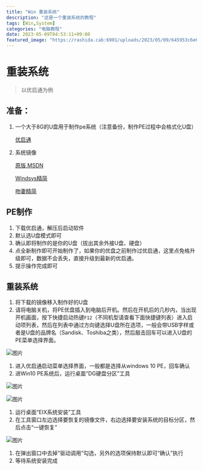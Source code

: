 ```yaml
---
title: "Win 重装系统"
description: "这是一个重装系统的教程"
tags: [Win,System]
categories: "电脑教程"
date: 2023-05-09T04:53:11+09:00
featured_image: "https://rashida.cab:6901/uploads/2023/05/09/645953c6e69cf.jpg"
---
```


# 重装系统

> 以优启通为例

## 准备：

1. 一个大于8G的U盘用于制作pe系统（注意备份，制作PE过程中会格式化U盘）

    [优启通](https://www.upe.net/)

2. 系统镜像

   [原版,MSDN](https://next.itellyou.cn/)

   [Windsys精简](https://windsys.win/)

   [吻妻精简](https://www.iwin10.net/)

## PE制作

1. 下载优启通，解压后启动软件
2. 默认选U盘模式即可
3. 确认即将制作的是你的U盘（拔出其余外接U盘、硬盘）
4. 点全新制作即可开始制作了，如果你的优盘之前制作过优启通，这里点免格升级即可，数据不会丢失，直接升级到最新的优启通。
5. 提示操作完成即可

## 重装系统

1. 将下载的镜像移入制作好的U盘
2. 请将电脑关机，将PE优盘插入到电脑后开机。然后在开机后的几秒内，当出现开机画面，按下快捷启动热键`F12`（不同机型请查看下面快捷键列表）进入启动项列表，然后在列表中通过方向键选择U盘所在选项，一般会带USB字样或者是U盘的品牌名（Sandisk、Toshiba之类），然后敲击回车可以进入U盘的PE菜单选择界面。

![图片](https://mmbiz.qpic.cn/mmbiz_png/FQ2Ko5s8huB2zMEpMGiab4I8HunByuVtv6Mnr5XepeeFcYP649ich28j9ZowxNA0MlGVnnm0N0o1LfM86GoicRyfA/640?wx_fmt=png&wxfrom=5&wx_lazy=1&wx_co=1)



1. 进入优启通启动菜单选择界面，一般都是选择从windows 10 PE，回车确认
2. 进Win10 PE系统后，运行桌面“DG硬盘分区”工具

![图片](https://mmbiz.qpic.cn/mmbiz_png/FQ2Ko5s8huB2zMEpMGiab4I8HunByuVtvIyicWjZ5zhBBnuymEfTFfLQ7GodEbUAxlsr0P6VvXkiatJmic9bslDcAg/640?wx_fmt=png&wxfrom=5&wx_lazy=1&wx_co=1)



![图片](https://mmbiz.qpic.cn/mmbiz_png/FQ2Ko5s8huB2zMEpMGiab4I8HunByuVtvnskTwEqNr5VjvqXxqZH6G2yH3caX5GJe3s5DeeLhlFFU5TJtxFXFbA/640?wx_fmt=png&wxfrom=5&wx_lazy=1&wx_co=1)



1. 运行桌面“EIX系统安装”工具
2. 在工具窗口左边选择要恢复的镜像文件，右边选择要安装系统的目标分区，然后点击“一键恢复”



![图片](https://mmbiz.qpic.cn/mmbiz_png/FQ2Ko5s8huB2zMEpMGiab4I8HunByuVtv4KMvF0EuDAsict7Y7BDIbzYx5oVGiciceMaGeib0076DhicMGBQ9qltgeKw/640?wx_fmt=png&wxfrom=5&wx_lazy=1&wx_co=1)





1. 在弹出窗口中去掉“驱动调用”勾选，另外的选项保持默认即可“确认”执行
2. 等待系统安装完成
